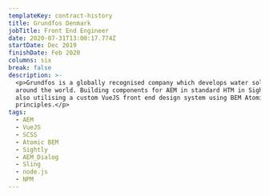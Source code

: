 ```yaml
---
templateKey: contract-history
title: Grundfos Denmark
jobTitle: Front End Engineer
date: 2020-07-31T13:00:17.774Z
startDate: Dec 2019
finishDate: Feb 2020
columns: six
break: false
description: >-
  <p>Grundfos is a globally recognised company which develops water solutions
  around the world. Building components for AEM in standard HTM in Sightly but
  also utilising a custom VueJS front end design system using BEM Atomic Design
  principles.</p>
tags:
  - AEM
  - VueJS
  - SCSS
  - Atomic BEM
  - Sightly
  - AEM_Dialog
  - Sling
  - node.js
  - NPM
---
```

